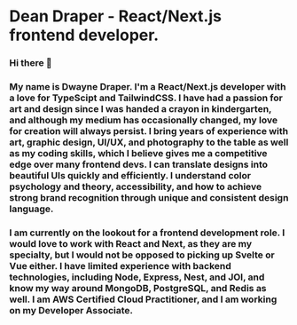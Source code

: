# Dean Draper - React/Next.js frontend developer.
### Hi there 👋
### My name is Dwayne Draper. I'm a React/Next.js developer with a love for TypeScipt and TailwindCSS. I have had a passion for art and design since I was handed a crayon in kindergarten, and although my medium has occasionally changed, my love for creation will always persist. I bring years of experience with art, graphic design, UI/UX, and photography to the table as well as my coding skills, which I believe gives me a competitive edge over many frontend devs. I can translate designs into beautiful UIs quickly and efficiently. I understand color psychology and theory, accessibility, and how to achieve strong brand recognition through unique and consistent design language.
### I am currently on the lookout for a frontend development role. I would love to work with React and Next, as they are my specialty, but I would not be opposed to picking up Svelte or Vue either. I have limited experience with backend technologies, including Node, Express, Nest, and JOI, and know my way around MongoDB, PostgreSQL, and Redis as well. I am AWS Certified Cloud Practitioner, and I am working on my Developer Associate.

<!--
**dwaynedraper/dwaynedraper** is a ✨ _special_ ✨ repository because its `README.md` (this file) appears on your GitHub profile.

Here are some ideas to get you started:

- 🔭 I’m currently working on ...
- 🌱 I’m currently learning ...
- 👯 I’m looking to collaborate on ...
- 🤔 I’m looking for help with ...
- 💬 Ask me about ...
- 📫 How to reach me: ...
- 😄 Pronouns: ...
- ⚡ Fun fact: ...
-->
